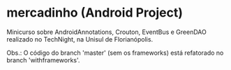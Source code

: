 mercadinho (Android Project)
==========

Minicurso sobre AndroidAnnotations, Crouton, EventBus e GreenDAO realizado no TechNight, na Unisul de Florianópolis.

Obs.: O código do branch 'master' (sem os frameworks) está refatorado no branch 'withframeworks'.
